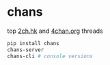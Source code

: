 # chans
top [2ch.hk](https://2ch.hk) and [4chan.org](https://4chan.org) threads

```sh
pip install chans
chans-server
chans-cli # console versions
```

